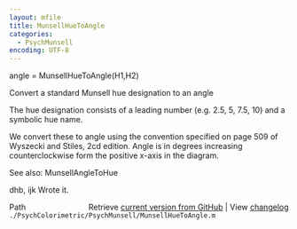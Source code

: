 ```yaml
---
layout: mfile
title: MunsellHueToAngle
categories:
  - PsychMunsell
encoding: UTF-8
---
```


angle = MunsellHueToAngle(H1,H2)

Convert a standard Munsell hue designation to an angle

The hue designation consists of a leading number
(e.g. 2.5, 5, 7.5, 10) and a symbolic hue name.

We convert these to angle using the convention specified
on page 509 of Wyszecki and Stiles, 2cd edition.  Angle
is in degrees increasing counterclockwise form the positive
x-axis in the diagram.

See also: MunsellAngleToHue

dhb, ijk  Wrote it.


<div class="code_header" style="text-align:right;">
  <span style="float:left;">Path&nbsp;&nbsp;</span> <span class="counter">Retrieve <a href=
  "https://raw.github.com/Psychtoolbox-3/Psychtoolbox-3/beta/./PsychColorimetric/PsychMunsell/MunsellHueToAngle.m">current version from GitHub</a> | View <a href=
  "https://github.com/Psychtoolbox-3/Psychtoolbox-3/commits/beta/./PsychColorimetric/PsychMunsell/MunsellHueToAngle.m">changelog</a></span>
</div>
<div class="code">
  <code>./PsychColorimetric/PsychMunsell/MunsellHueToAngle.m</code>
</div>
